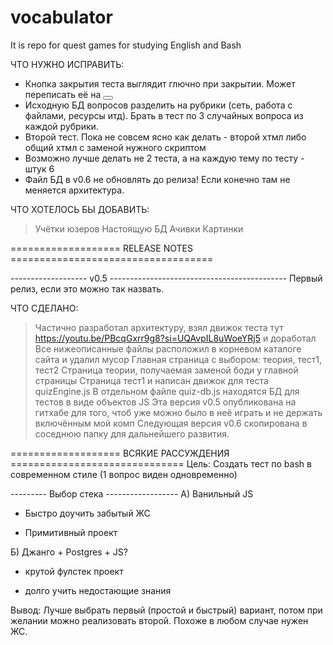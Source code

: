 # vocabulator
It is repo for quest games for studying English and Bash


ЧТО НУЖНО ИСПРАВИТЬ:
  - Кнопка закрытия теста выглядит глючно при закрытии. Может переписать её на <button>
  - Исходную БД вопросов разделить на рубрики (сеть, работа с файлами, ресурсы итд). Брать в тест по 3 случайных вопроса из каждой рубрики.
  - Второй тест. Пока не совсем ясно как делать - второй хтмл либо общий хтмл с заменой нужного скриптом
  - Возможно лучше делать не 2 теста, а на каждую тему по тесту - штук 6
  - Файл БД в v0.6 не обновлять до релиза! Если конечно там не меняется архитектура.

ЧТО ХОТЕЛОСЬ БЫ ДОБАВИТЬ:
  > Учётки юзеров
  > Настоящую БД
  > Ачивки
  > Картинки


=================== RELEASE NOTES ===================================

------------------- v0.5 --------------------------------------------
Первый релиз, если это можно так назвать.

ЧТО СДЕЛАНО:
> Частично разработал архитектуру, взял движок теста тут https://youtu.be/PBcqGxrr9g8?si=UQAvpIL8uWoeYRj5 и доработал
> Все нижеописанные файлы расположил в корневом каталоге сайта и удалил мусор
> Главная страница с выбором: теория, тест1, тест2
> Страница теории, получаемая заменой боди у главной страницы
> Страница тест1 и написан движок для теста quizEngine.js
> В отдельном файле quiz-db.js находятся БД для тестов в виде объектов JS
> Эта версия v0.5 опубликована на гитхабе для того, чтоб уже можно было в неё играть и не держать включённым мой комп
> Следующая версия v0.6 скопирована в соседнюю папку для дальнейшего развития.


=================== ВСЯКИЕ РАССУЖДЕНИЯ ==============================
Цель:
Создать тест по bash в современном стиле (1 вопрос виден одновременно)

--------- Выбор стека ------------------
А) Ванильный JS
+ Быстро доучить забытый ЖС
- Примитивный проект

Б) Джанго + Postgres + JS?
+ крутой фулстек проект
- долго учить недостающие знания

Вывод: Лучше выбрать первый (простой и быстрый) вариант, потом при желании можно реализовать второй. Похоже в любом случае нужен ЖС.